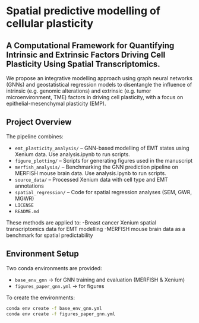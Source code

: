 # Spatial predictive modelling of cellular plasticity

## A Computational Framework for Quantifying Intrinsic and Extrinsic Factors Driving Cell Plasticity Using Spatial Transcriptomics.

We propose an integrative modelling approach using graph neural networks (GNNs) and geostatistical regression models to disentangle the influence of intrinsic (e.g. genomic alterations) and extrinsic (e.g. tumor microenvironment, TME) factors in driving cell plasticity, with a focus on epithelial-mesenchymal plasticity (EMP).

## Project Overview
The pipeline combines:
- `emt_plasticity_analysis/` – GNN-based modelling of EMT states using Xenium data. Use analysis.ipynb to run scripts.  
- `figure_plotting/` – Scripts for generating figures used in the manuscript  
- `merfish_analysis/` – Benchmarking the GNN prediction pipeline on MERFISH mouse brain data. Use analysis.ipynb to run scripts.  
- `source_data/` – Processed Xenium data with cell type and EMT annotations  
- `spatial_regression/` – Code for spatial regression analyses (SEM, GWR, MGWR)  
- `LICENSE`  
- `README.md`  

These methods are applied to:
-Breast cancer Xenium spatial transcriptomics data for EMT modelling
-MERFISH mouse brain data as a benchmark for spatial predictability

## Environment Setup

Two conda environments are provided:

- `base_env_gnn` → for GNN training and evaluation (MERFISH & Xenium)
- `figures_paper_gnn.yml` → for  figures

To create the environments:

```bash
conda env create -f base_env_gnn.yml
conda env create -f figures_paper_gnn.yml


